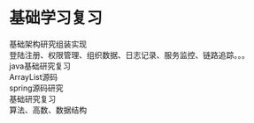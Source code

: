 # 基础学习复习
基础架构研究组装实现  
    登陆注册、权限管理、组织数据、日志记录、服务监控、链路追踪。。。  
java基础研究复习  
    ArrayList源码  
spring源码研究  
基础研究复习  
    算法、高数、数据结构   

